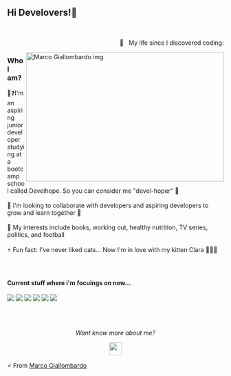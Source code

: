 <h2> Hi Develovers!👋</h2>  <br />
<p align = right> 🤯 &nbsp My life since I discovered coding:</p>
<img src="https://miro.medium.com/v2/resize:fit:1100/1*sUI4nkPfH0wevBQMb29cnQ.jpeg" alt="Marco Giallombardo img" width="460" height="300" align="right" /> 

<h3> Who I am?</h3> 
👤❓I'm an aspiring junior developer studying at a bootcamp school called Develhope. So you can consider me "devel-hoper" 😬<br></br>
👯 I'm looking to collaborate with developers and aspiring developers to grow and learn together 💪  <br></br>
💬  My interests include books, working out, healthy nutrition, TV series, politics, and football <br></br>
⚡ Fun fact: I've never liked cats... Now I'm in love with my kitten Clara 🤦🏻‍♂️ <br></br>
</br>

<h4> Current stuff where i'm focuings on now...</h4>
<p>
  <img src="https://img.shields.io/badge/HTML5-red?style=flat&logo=HTML5&logoColor=white&labelColor=blue">
  
  <img src="https://img.shields.io/badge/CSS-red?style=flat&logo=css3&logoColor=white&labelColor=blue">
  
  <img src="https://img.shields.io/badge/javascript-red?style=flat&logo=javascript&logoColor=white&labelColor=blue">
  
  <img src="https://img.shields.io/badge/typescript-red?style=flat&logo=typescript&logoColor=white&labelColor=blue">
  
  <img src="https://img.shields.io/badge/react-red?style=flat&logo=react&logoColor=white&labelColor=blue">

   <img src="https://img.shields.io/badge/node.js-red?style=flat&logo=node.js&logoColor=white&labelColor=blue">
</p>
</br></br>

<p align="center">
  <i>Want know more about me?</i> <br>  
  
  <p align="center">
  <a href="https://www.linkedin.com/in/marco-giallombardo/" alt="Linkedin"><img src="https://github.com/nitish-awasthi/nitish-awasthi/blob/master/174857.png" height="30" width="30"></a>
 
  </p>

⭐️ From [Marco Giallombardo](https://github.com/Mrcgllmbrd)




